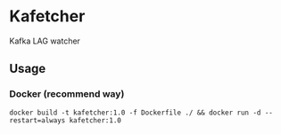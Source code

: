 # Kafetcher
Kafka LAG watcher

## Usage
### Docker (recommend way)
`docker build -t kafetcher:1.0 -f Dockerfile ./ && docker run -d --restart=always kafetcher:1.0`
